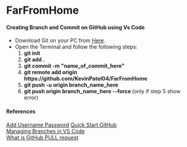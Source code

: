 # FarFromHome

#### Creating Branch and Commit on GitHub using Vs Code

<ul>
  <li>
    Download Git on your PC from <a href="https://git-scm.com/download">Here</a>.
  </li>
  <li>
    Open the Terminal and follow the following steps:
    <ol>
      <li>
        <b>git init</b>
      </li>
      <li>
        <b>git add .</b>
      </li>
      <li>
        <b>git commit -m "name_of_commit_here"</b>
      </li>
      <li>
        <b>git remote add origin https://github.com/KevinPatel04/FarFromHome</b>
      </li>
      <li>
        <b>git push -u origin branch_name_here</b>
      </li>
      <li>
        <b>git push origin branch_name_here --force </b> (only if step 5 show error)
      </li>
    </ol>
  </li>
</ul>

#### References
<a href="https://www.atlassian.com/git/tutorials/install-git">Add Username Password</a>
<a href="https://www.youtube.com/watch?v=kVow5q53WG8">Quick Start GitHub</a><br />
<a href="https://www.youtube.com/watch?v=X9-iaXfKY5g">Managing Branches in VS Code</a><br />
<a href="https://www.youtube.com/watch?v=e3bjQX9jIBk">What is GitHub PULL request</a>

